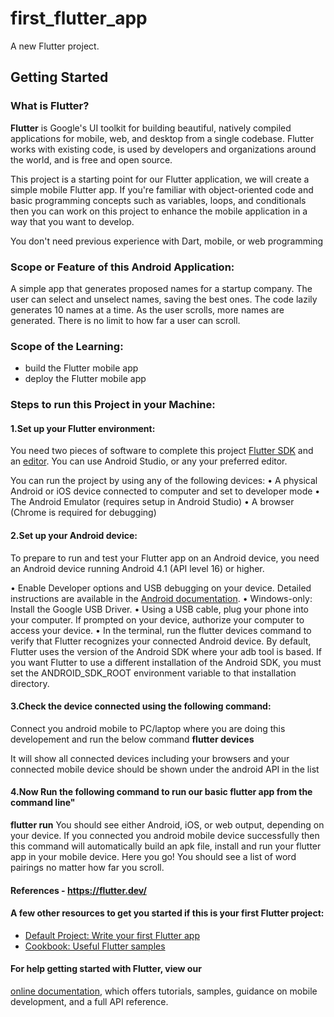 # first_flutter_app

A new Flutter project.

## Getting Started

### What is Flutter?
**Flutter** is Google's UI toolkit for building beautiful, natively compiled applications for mobile, web, and desktop from a single codebase. Flutter works with existing code, is used by developers and organizations around the world, and is free and open source.

This project is a starting point for our Flutter application, we will create a simple mobile Flutter app. If you're familiar with object-oriented code and basic programming concepts such as variables, loops, and conditionals then you can work on this project to enhance the mobile application in a way that you want to develop. 

You don't need previous experience with Dart, mobile, or web programming


### Scope or Feature of this Android Application:
A simple app that generates proposed names for a startup company. The user can select and unselect names, saving the best ones. The code lazily generates 10 names at a time. As the user scrolls, more names are generated. There is no limit to how far a user can scroll.


### Scope of the Learning:
- build the Flutter mobile app
- deploy the Flutter mobile app


### Steps to run this Project in your Machine:

#### 1.Set up your Flutter environment:
You need two pieces of software to complete this project [Flutter SDK](https://flutter.io/get-started/install/) and an [editor](https://flutter.io/get-started/editor/). 
You can use Android Studio, or any your preferred editor.

You can run the project by using any of the following devices:
•	A physical Android or iOS device connected to computer and set to developer mode
•	The Android Emulator (requires setup in Android Studio)
•	A browser (Chrome is required for debugging)


#### 2.Set up your Android device:
To prepare to run and test your Flutter app on an Android device, you need an Android device running Android 4.1 (API level 16) or higher.

•	Enable Developer options and USB debugging on your device. Detailed instructions are available in the [Android documentation](https://developer.android.com/studio/debug/dev-options).
•	Windows-only: Install the Google USB Driver.
•	Using a USB cable, plug your phone into your computer. If prompted on your device, authorize your computer to access your device.
•	In the terminal, run the flutter devices command to verify that Flutter recognizes your connected Android device. By default, Flutter uses the version of the Android SDK where your adb tool is based. If you want Flutter to use a different installation of the Android SDK, you must set the ANDROID_SDK_ROOT environment variable to that installation directory.


#### 3.Check the device connected using the following command: 
  Connect you android mobile to PC/laptop where you are doing this developement and run the below command
   **flutter devices**
  
  It will show all connected devices including your browsers and your connected mobile device should be shown under the android API in the list
  
  
#### 4.Now Run the following command to run our basic flutter app from the command line"
   **flutter run**
  You should see either Android, iOS, or web output, depending on your device. If you connected you android mobile device successfully then this command will automatically build an apk file, install and run your flutter app in your mobile device. 
  Here you go!
  You should see a list of word pairings no matter how far you scroll.  


#### References - https://flutter.dev/

#### A few other resources to get you started if this is your first Flutter project:

- [Default Project: Write your first Flutter app](https://flutter.dev/docs/get-started/codelab)
- [Cookbook: Useful Flutter samples](https://flutter.dev/docs/cookbook)

#### For help getting started with Flutter, view our
[online documentation](https://flutter.dev/docs), which offers tutorials,
samples, guidance on mobile development, and a full API reference.
